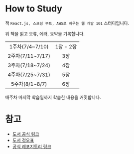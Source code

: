 # How to Study
책 `React.js, 스프링 부트, AWS로 배우는 웹 개발 101` 스터디입니다.

위 책을 읽고 오류, 에러, 요약을 기록합니다.

|||
|:---:|:---:|
|1주차(7/4~7/10)| 1장 + 2장|
|2주차(7/11~7/17)| 3장| 
|3주차(7/18~7/24)| 4장|
|4주차(7/25~7/31)| 5장|
|5주차(8/1~8/7)| 6장|


매주차 마지막 학습일까지 학습한 내용을 커밋합니다.


# 참고
- [도서 공식 링크](http://www.acornpub.co.kr/book/reactjs-springboot#toc)
- [도서 정오표](http://www.acornpub.co.kr/book/reactjs-springboot#errata)
- [공식 레포지토리 링크](https://github.com/fsoftwareengineer/todo-application)

